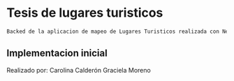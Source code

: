 # Tesis de lugares turisticos
```bash
Backed de la aplicacion de mapeo de Lugares Turisticos realizada con Nest js
```
## Implementacion inicial
Realizado por: Carolina Calderón
               Graciela Moreno
